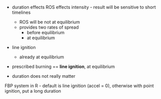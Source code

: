 - duration effects ROS effects intensity - result will be sensitive to short timelines
	- ROS will be not at equilibrium
	- provides two rates of spread
		- before equilibrium
		- at equilibrium

- line ignition
	- already at equilibrium 

- prescribed burning ==  **line ignition**, at equilibrium
- duration does not really matter

FBP system in R - default is line ignition (accel = 0), otherwise with point ignition, put a long duration